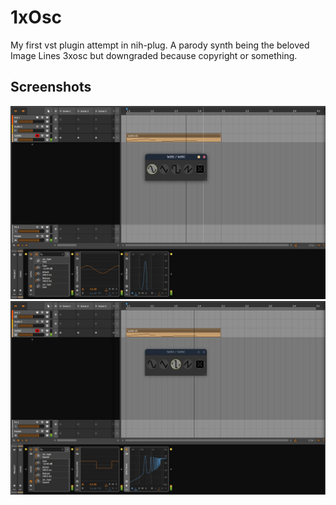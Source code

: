 # 1xOsc
My first vst plugin attempt in nih-plug. A parody synth being the beloved Image Lines 3xosc but downgraded because copyright or something.

## Screenshots
![preview screenshot sine wave](./assets/preview-sine.webp)
![preview screenshot square wave](./assets/preview-square.webp)
